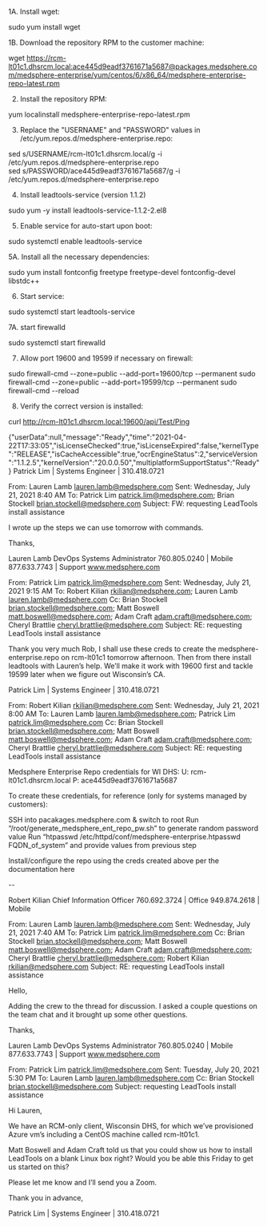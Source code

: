 
1A. Install wget:

sudo yum install wget

1B. Download the repository RPM to the customer machine:

wget https://rcm-lt01c1.dhsrcm.local:ace445d9eadf3761671a5687@packages.medsphere.com/medsphere-enterprise/yum/centos/6/x86_64/medsphere-enterprise-repo-latest.rpm


2. Install the repository RPM:

yum localinstall medsphere-enterprise-repo-latest.rpm


3. Replace the "USERNAME" and "PASSWORD" values in /etc/yum.repos.d/medsphere-enterprise.repo:

sed s/USERNAME/rcm-lt01c1.dhsrcm.local/g -i /etc/yum.repos.d/medsphere-enterprise.repo  
sed s/PASSWORD/ace445d9eadf3761671a5687/g -i /etc/yum.repos.d/medsphere-enterprise.repo 


4. Install leadtools-service (version 1.1.2)

sudo yum -y install leadtools-service-1.1.2-2.el8


5. Enable service for auto-start upon boot:

sudo systemctl enable leadtools-service


5A. Install all the necessary dependencies:

sudo yum install fontconfig freetype freetype-devel fontconfig-devel libstdc++

6. Start service:

sudo systemctl start leadtools-service


7A. start firewalld

sudo systemctl start firewalld

7. Allow port 19600 and 19599 if necessary on firewall:

sudo firewall-cmd --zone=public --add-port=19600/tcp --permanent
sudo firewall-cmd --zone=public --add-port=19599/tcp --permanent
sudo firewall-cmd --reload


8. Verify the correct version is installed:

curl http://rcm-lt01c1.dhsrcm.local:19600/api/Test/Ping

{"userData":null,"message":"Ready","time":"2021-04-22T17:33:05","isLicenseChecked":true,"isLicenseExpired":false,"kernelType":"RELEASE","isCacheAccessible":true,"ocrEngineStatus":2,"serviceVersion":"1.1.2.5","kernelVersion":"20.0.0.50","multiplatformSupportStatus":"Ready"}
Patrick Lim | Systems Engineer | 310.418.0721

From: Lauren Lamb <lauren.lamb@medsphere.com> 
Sent: Wednesday, July 21, 2021 8:40 AM
To: Patrick Lim <patrick.lim@medsphere.com>; Brian Stockell <brian.stockell@medsphere.com>
Subject: FW: requesting LeadTools install assistance

I wrote up the steps we can use tomorrow with commands.

Thanks,

Lauren Lamb
DevOps Systems Administrator
760.805.0240 | Mobile
877.633.7743 | Support
www.medsphere.com
 

From: Patrick Lim <patrick.lim@medsphere.com> 
Sent: Wednesday, July 21, 2021 9:15 AM
To: Robert Kilian <rkilian@medsphere.com>; Lauren Lamb <lauren.lamb@medsphere.com>
Cc: Brian Stockell <brian.stockell@medsphere.com>; Matt Boswell <matt.boswell@medsphere.com>; Adam Craft <adam.craft@medsphere.com>; Cheryl Brattlie <cheryl.brattlie@medsphere.com>
Subject: RE: requesting LeadTools install assistance

Thank you very much Rob, I shall use these creds to create the medsphere-enterprise.repo on rcm-lt01c1 tomorrow afternoon. Then from there install leadtools with Lauren’s help. We’ll make it work with 19600 first and tackle 19599 later when we figure out Wisconsin’s CA.

Patrick Lim | Systems Engineer | 310.418.0721

From: Robert Kilian <rkilian@medsphere.com> 
Sent: Wednesday, July 21, 2021 8:00 AM
To: Lauren Lamb <lauren.lamb@medsphere.com>; Patrick Lim <patrick.lim@medsphere.com>
Cc: Brian Stockell <brian.stockell@medsphere.com>; Matt Boswell <matt.boswell@medsphere.com>; Adam Craft <adam.craft@medsphere.com>; Cheryl Brattlie <cheryl.brattlie@medsphere.com>
Subject: RE: requesting LeadTools install assistance

Medsphere Enterprise Repo credentials for WI DHS:
U: rcm-lt01c1.dhsrcm.local
P: ace445d9eadf3761671a5687

To create these credentials, for reference (only for systems managed by customers):

SSH into pacakages.medsphere.com & switch to root
Run “/root/generate_medsphere_ent_repo_pw.sh” to generate random password value
Run “htpasswd /etc/httpd/conf/medsphere-enterprise.htpasswd FQDN_of_system” and provide values from previous step

Install/configure the repo using the creds created above per the documentation   here

--

Robert Kilian
Chief Information Officer
760.692.3724 | Office
949.874.2618 | Mobile

From: Lauren Lamb <lauren.lamb@medsphere.com> 
Sent: Wednesday, July 21, 2021 7:40 AM
To: Patrick Lim <patrick.lim@medsphere.com>
Cc: Brian Stockell <brian.stockell@medsphere.com>; Matt Boswell <matt.boswell@medsphere.com>; Adam Craft <adam.craft@medsphere.com>; Cheryl Brattlie <cheryl.brattlie@medsphere.com>; Robert Kilian <rkilian@medsphere.com>
Subject: RE: requesting LeadTools install assistance

Hello,

Adding the crew to the thread for discussion. I asked a couple questions on the team chat and it brought up some other questions.

Thanks,

Lauren Lamb
DevOps Systems Administrator
760.805.0240 | Mobile
877.633.7743 | Support
www.medsphere.com
 

From: Patrick Lim <patrick.lim@medsphere.com> 
Sent: Tuesday, July 20, 2021 5:30 PM
To: Lauren Lamb <lauren.lamb@medsphere.com>
Cc: Brian Stockell <brian.stockell@medsphere.com>
Subject: requesting LeadTools install assistance

Hi Lauren,

We have an RCM-only client, Wisconsin DHS, for which we’ve provisioned Azure vm’s including a CentOS machine called rcm-lt01c1.

Matt Boswell and Adam Craft told us that you could show us how to install LeadTools on a blank Linux box right? Would you be able this Friday to get us started on this?

Please let me know and I’ll send you a Zoom.

Thank you in advance,

Patrick Lim | Systems Engineer | 310.418.0721


